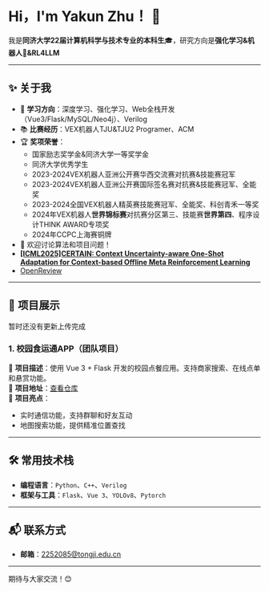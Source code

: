 # Hi，I'm Yakun Zhu！ 👋

我是**同济大学22届计算机科学与技术专业的本科生**🎓，研究方向是**强化学习&机器人🤖&RL4LLM**   

---

## ✨ **关于我**

- 🔭 **学习方向**：深度学习、强化学习、Web全栈开发（Vue3/Flask/MySQL/Neo4j）、Verilog  
- 📚 **比赛经历**：VEX机器人TJU&TJU2 Programer、ACM  
- 🏆 **奖项荣誉**：
  - 国家励志奖学金&同济大学一等奖学金
  - 同济大学优秀学生
  - 2023-2024VEX机器人亚洲公开赛华西交流赛对抗赛&技能赛冠军  
  - 2023-2024VEX机器人亚洲公开赛国际签名赛对抗赛&技能赛冠军、全能奖  
  - 2023-2024全国VEX机器人精英赛技能赛冠军、全能奖、科创青禾一等奖  
  - 2024年VEX机器人**世界锦标赛**对抗赛分区第三、技能赛**世界第四**、程序设计THINK AWARD专项奖  
  - 2024年CCPC上海赛铜牌
- 💬 欢迎讨论算法和项目问题！
- **[[ICML2025]CERTAIN: Context Uncertainty-aware One-Shot Adaptation for Context-based Offline Meta Reinforcement Learning](https://icml.cc/virtual/2025/poster/44655)**
- [OpenReview](https://openreview.net/profile?id=~Yakun_Zhu2)

---

## 🚀 **项目展示**
暂时还没有更新上传完成
### **1. 校园食运通APP（团队项目）**  
🌟 **项目描述**：使用 Vue 3 + Flask 开发的校园点餐应用。支持商家搜索、在线点单和悬赏功能。  
🔗 **项目地址**：[查看仓库](https://gitlab.com/tj-cs-swe/cs10102302-2024-fall/G1/campusfoodexpress)  
📌 **项目亮点**：
- 实时通信功能，支持群聊和好友互动  
- 地图搜索功能，提供精准位置查找  


---

## 🛠️ **常用技术栈**

- **编程语言**：`Python`、`C++`、`Verilog`  
- **框架与工具**：`Flask`、`Vue 3`、`YOLOv8`、`Pytorch`  

---

## 📬 **联系方式**

- **邮箱**：2252085@tongji.edu.cn  

---

期待与大家交流！😊
